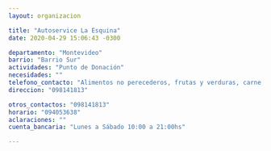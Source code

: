 ```yaml
---
layout: organizacion

title: "Autoservice La Esquina"
date: 2020-04-29 15:06:43 -0300

departamento: "Montevideo"
barrio: "Barrio Sur"
actividades: "Punto de Donación"
necesidades: ""
telefono_contacto: "Alimentos no perecederos, frutas y verduras, carne, productos sanitarios (tapabocas, guantes, alcohol en gel, detergente,etc), recipientes o tuppers"
direccion: "098141813"

otros_contactos: "098141813"
horario: "094053638"
aclaraciones: ""
cuenta_bancaria: "Lunes a Sábado 10:00 a 21:00hs"

---
```

